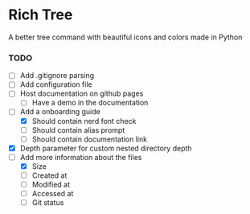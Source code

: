 # Rich Tree
 A better tree command with beautiful icons and colors made in Python

### TODO

- [ ] Add .gitignore parsing
- [ ] Add configuration file
- [ ] Host documentation on github pages
  - [ ] Have a demo in the documentation
- [ ] Add a onboarding guide
  - [x] Should contain nerd font check
  - [ ] Should contain alias prompt
  - [ ] Should contain documentation link
- [x] Depth parameter for custom nested directory depth
- [ ] Add more information about the files
  - [x] Size
  - [ ] Created at
  - [ ] Modified at
  - [ ] Accessed at
  - [ ] Git status
